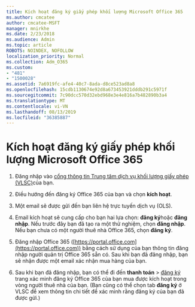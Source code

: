 ```yaml
---
title: Kích hoạt đăng ký giấy phép khối lượng Microsoft Office 365
ms.author: cmcatee
author: cmcatee-MSFT
manager: mnirkhe
ms.date: 2/23/2018
ms.audience: Admin
ms.topic: article
ROBOTS: NOINDEX, NOFOLLOW
localization_priority: Normal
ms.collection: Adm_O365
ms.custom:
- "481"
- "1500028"
ms.assetid: 7a6919fc-afe4-40c7-8ada-d8ce523ad8a8
ms.openlocfilehash: 15cdb1130674e92d8a673453921dddb291c5971f
ms.sourcegitcommit: 7c90dcc570d32ebd968e3e4e816a7b482890b3a4
ms.translationtype: MT
ms.contentlocale: vi-VN
ms.lasthandoff: 08/13/2019
ms.locfileid: "36385887"
---
```

# <a name="activating-a-microsoft-office-365-volume-license-subscription"></a>Kích hoạt đăng ký giấy phép khối lượng Microsoft Office 365

1. Đăng nhập vào [cổng thông tin Trung tâm dịch vụ khối lượng giấy phép (VLSC)](http://go.microsoft.com/fwlink/p/?LinkId=329762)của bạn.

2. Điều hướng đến đăng ký Office 365 của bạn và chọn **kích hoạt**.

3. Một email sẽ được gửi đến bạn liên hệ trực tuyến dịch vụ (OLS).

4. Email kích hoạt sẽ cung cấp cho bạn hai lựa chọn: **đăng ký**hoặc **đăng nhập**. Nếu trước đây bạn đã tạo ra một thử nghiệm, chọn **đăng nhập**. Nếu bạn chưa có một người thuê nhà Office 365, chọn **đăng ký**.

5. Đăng nhập Office 365 ([https://portal.office.com](https://portal.office.com)) bằng cách sử dụng của bạn thông tin đăng nhập người quản trị Office 365 sẵn có. Sau khi bạn đã đăng nhập, bạn sẽ nhận được một email xác nhận mua hàng của bạn.

6. Sau khi bạn đã đăng nhập, bạn có thể đi đến **thanh toán** \> [đăng ký](https://go.microsoft.com/fwlink/p/?linkid=842054) trang xác minh đăng ký Office 365 của bạn mua được kích hoạt trong vòng người thuê nhà của bạn. (Bạn cũng có thể chọn tab **đăng ký** ở VLSC để xem thông tin chi tiết để xác minh rằng đăng ký của bạn đã được gửi.)